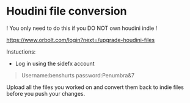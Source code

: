 # Houdini file conversion

! You only need to do this if you DO NOT own houdini indie !

https://www.orbolt.com/login?next=/upgrade-houdini-files

Instuctions:
- Log in using the sidefx account

>Username:benshurts
>password:Penumbra&7

Upload all the files you worked on and convert them back to indie files before you push your changes.